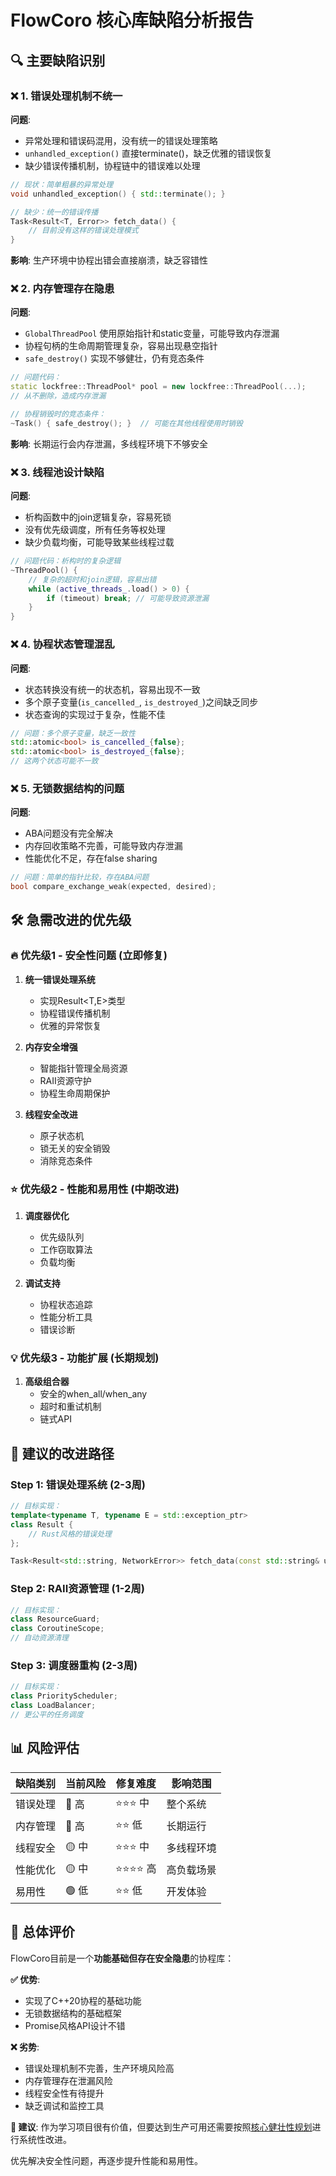 # FlowCoro 核心库缺陷分析报告

## 🔍 主要缺陷识别

### ❌ 1. 错误处理机制不统一

**问题**: 
- 异常处理和错误码混用，没有统一的错误处理策略
- `unhandled_exception()` 直接terminate()，缺乏优雅的错误恢复
- 缺少错误传播机制，协程链中的错误难以处理

```cpp
// 现状：简单粗暴的异常处理
void unhandled_exception() { std::terminate(); }

// 缺少：统一的错误传播
Task<Result<T, Error>> fetch_data() {
    // 目前没有这样的错误处理模式
}
```

**影响**: 生产环境中协程出错会直接崩溃，缺乏容错性

### ❌ 2. 内存管理存在隐患

**问题**:
- `GlobalThreadPool` 使用原始指针和static变量，可能导致内存泄漏
- 协程句柄的生命周期管理复杂，容易出现悬空指针
- `safe_destroy()` 实现不够健壮，仍有竞态条件

```cpp
// 问题代码：
static lockfree::ThreadPool* pool = new lockfree::ThreadPool(...);
// 从不删除，造成内存泄漏

// 协程销毁时的竞态条件：
~Task() { safe_destroy(); }  // 可能在其他线程使用时销毁
```

**影响**: 长期运行会内存泄漏，多线程环境下不够安全

### ❌ 3. 线程池设计缺陷

**问题**:
- 析构函数中的join逻辑复杂，容易死锁
- 没有优先级调度，所有任务等权处理
- 缺少负载均衡，可能导致某些线程过载

```cpp
// 问题代码：析构时的复杂逻辑
~ThreadPool() {
    // 复杂的超时和join逻辑，容易出错
    while (active_threads_.load() > 0) {
        if (timeout) break; // 可能导致资源泄漏
    }
}
```

### ❌ 4. 协程状态管理混乱

**问题**:
- 状态转换没有统一的状态机，容易出现不一致
- 多个原子变量(`is_cancelled_`, `is_destroyed_`)之间缺乏同步
- 状态查询的实现过于复杂，性能不佳

```cpp
// 问题：多个原子变量，缺乏一致性
std::atomic<bool> is_cancelled_{false};
std::atomic<bool> is_destroyed_{false};
// 这两个状态可能不一致
```

### ❌ 5. 无锁数据结构的问题

**问题**:
- ABA问题没有完全解决
- 内存回收策略不完善，可能导致内存泄漏
- 性能优化不足，存在false sharing

```cpp
// 问题：简单的指针比较，存在ABA问题
bool compare_exchange_weak(expected, desired);
```

## 🛠️ 急需改进的优先级

### 🔥 优先级1 - 安全性问题 (立即修复)

1. **统一错误处理系统**
   - 实现Result<T,E>类型
   - 协程错误传播机制
   - 优雅的异常恢复

2. **内存安全增强**  
   - 智能指针管理全局资源
   - RAII资源守护
   - 协程生命周期保护

3. **线程安全改进**
   - 原子状态机
   - 锁无关的安全销毁
   - 消除竞态条件

### ⭐ 优先级2 - 性能和易用性 (中期改进)

1. **调度器优化**
   - 优先级队列
   - 工作窃取算法
   - 负载均衡

2. **调试支持**
   - 协程状态追踪
   - 性能分析工具
   - 错误诊断

### 💡 优先级3 - 功能扩展 (长期规划)

1. **高级组合器**
   - 安全的when_all/when_any
   - 超时和重试机制
   - 链式API

## 🎯 建议的改进路径

### Step 1: 错误处理系统 (2-3周)
```cpp
// 目标实现：
template<typename T, typename E = std::exception_ptr>
class Result {
    // Rust风格的错误处理
};

Task<Result<std::string, NetworkError>> fetch_data(const std::string& url);
```

### Step 2: RAII资源管理 (1-2周)
```cpp
// 目标实现：
class ResourceGuard;
class CoroutineScope;
// 自动资源清理
```

### Step 3: 调度器重构 (2-3周)
```cpp
// 目标实现：
class PriorityScheduler;
class LoadBalancer;
// 更公平的任务调度
```

## 📊 风险评估

| 缺陷类别 | 当前风险 | 修复难度 | 影响范围 |
|---------|---------|---------|---------|
| 错误处理 | 🔴 高 | ⭐⭐⭐ 中 | 整个系统 |
| 内存管理 | 🔴 高 | ⭐⭐ 低 | 长期运行 |
| 线程安全 | 🟡 中 | ⭐⭐⭐ 中 | 多线程环境 |
| 性能优化 | 🟡 中 | ⭐⭐⭐⭐ 高 | 高负载场景 |
| 易用性 | 🟢 低 | ⭐⭐ 低 | 开发体验 |

## 💭 总体评价

FlowCoro目前是一个**功能基础但存在安全隐患**的协程库：

**✅ 优势**:
- 实现了C++20协程的基础功能
- 无锁数据结构的基础框架
- Promise风格API设计不错

**❌ 劣势**:
- 错误处理机制不完善，生产环境风险高
- 内存管理存在泄漏风险
- 线程安全性有待提升
- 缺乏调试和监控工具

**🎯 建议**:
作为学习项目很有价值，但要达到生产可用还需要按照[核心健壮性规划](docs/CORE_ROBUSTNESS_ROADMAP.md)进行系统性改进。

优先解决安全性问题，再逐步提升性能和易用性。
